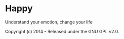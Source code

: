 Happy
=====

Understand your emotion, change your life






Copyright (c) 2014 - Released under the GNU GPL v2.0.

